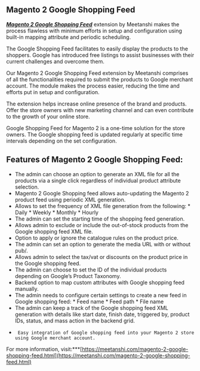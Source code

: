 ## Magento 2 Google Shopping Feed

***[Magento 2 Google Shopping Feed](https://meetanshi.com/magento-2-google-shopping-feed.html)*** extension by Meetanshi makes the process flawless with minimum efforts in setup and configuration using built-in mapping attribute and periodic scheduling.


The Google Shopping Feed facilitates to easily display the products to the shoppers. Google has introduced free listings to assist businesses with their current challenges and overcome them.
 
Our Magento 2 Google Shopping Feed extension by Meetanshi comprises of all the functionalities required to submit the products to Google merchant account. The module makes the process easier, reducing the time and efforts put in setup and configuration.
 
The extension helps increase online presence of the brand and products. Offer the store owners with new marketing channel and can even contribute to the growth of your online store.
 
Google Shopping Feed for Magento 2 is a one-time solution for the store owners. The Google shopping feed is updated regularly at specific time intervals depending on the set configuration.
## Features of Magento 2 Google Shopping Feed:
*  The admin can choose an option to generate an XML file for all the products via a single click regardless of individual product attribute selection.
*  Magento 2 Google Shopping feed allows auto-updating the Magento 2 product feed using periodic XML generation.
*   Allows to set the frequency of XML file generation from the following:
                *   Daily
                *   Weekly
                *  Monthly
                *  Hourly
*  The admin can set the starting time of the shopping feed generation.
*   Allows admin to exclude or include the out-of-stock products from the Google shopping feed XML file.
*   Option to apply or ignore the catalogue rules on the product price.
*   The admin can set an option to generate the media URL with or without pub/.
*   Allows admin to select the tax/vat or discounts on the product price in the Google shopping feed.
*    The admin can choose to set the ID of the individual products depending on Google’s Product Taxonomy.
*    Backend option to map custom attributes with Google shopping feed manually.
*   The admin needs to configure certain settings to create a new feed in Google shopping feed:
                *    Feed name
                *     Feed path
                *  File name
*    The admin can keep a track of the Google shopping feed XML generation with details like start date, finish date, triggered by, product IDs, status, and mass action in the backend grid.
*      Easy integration of Google shopping feed into your Magento 2 store using Google merchant account.
 
For more information, visit:***[https://meetanshi.com/magento-2-google-shopping-feed.html](https://meetanshi.com/magento-2-google-shopping-feed.html)
 
 
 
 
 
 
 
